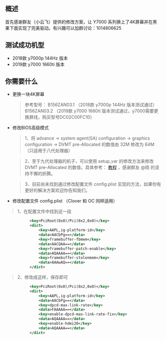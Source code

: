 ## 概述
首先感谢群友（小云飞）提供的修改方案，让 Y7000 系列换上了4K屏幕并在黑果下面实现了完美驱动。有兴趣可以加群讨论：1014806625

## 测试成功机型
* 2018款 y7000p 144Hz 版本
* 2019款 y7000 1660ti 版本

## 你需要什么
* 更换一块4K屏幕

  > 参考型号：
  > B156ZAN03.1 （2018款 y7000p 144Hz 版本测试通过）
  > B156ZAN03.2 （2019款 y7000 1660ti 版本测试通过，y7000需要更换屏线，购买型号DC02C00FC10） 
  
* 修改BIOS高级模式

  > 1、将 advance -> system agent(SA) configuration -> graphics configuration -> DVMT pre-Allocated 的数值由 32M 修改为  64M（只适用于八代处理器）
  
  > 2、至于九代处理器的机子，可以使用 setup_var 的修改方法来修改 DVMT pre-Allocated 的数值，具体参考： [教程](http://bbs.pcbeta.com/viewthread-1845189-1-2.html) ，感谢群友 @晓 的坚持不懈的折腾。
  
  > 3、目前尚未找到通过修改配置文件 config.plist 实现的方法，如果你有更好的解决方案欢迎你告知我们。
  
 * 修改配置文件 config.plist （Clover 和 OC 同样适用）
 
  > 1、在配置文件中找到这一段

 ```XML
			<key>PciRoot(0x0)/Pci(0x2,0x0)</key>
			<dict>
				<key>AAPL,ig-platform-id</key>
				<data>AACbPg==</data>
				<key>framebuffer-fbmem</key>
				<data>AACQAA==</data>
				<key>framebuffer-patch-enable</key>
				<data>AQAAAA==</data>
				<key>framebuffer-stolenmem</key>
				<data>AAAwAQ==</data>
			</dict>
 ```
  > 2、修改成这样，保存即可
 ```XML
			<key>PciRoot(0x0)/Pci(0x2,0x0)</key>
			<dict>
				<key>AAPL,ig-platform-id</key>
				<data>AACbPg==</data>
				<key>dpcd-max-link-rate</key>
				<data>FAAAAA==</data>
				<key>enable-dpcd-max-link-rate-fix</key>
				<data>AQAAAA==</data>
				<key>enable-hdmi20</key>
				<data>AQAAAA==</data>
			</dict>
  ```
